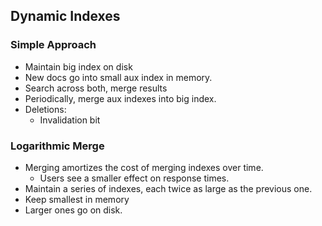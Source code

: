 ## Dynamic Indexes

### Simple Approach

* Maintain big index on disk
* New docs go into small aux index in memory.
* Search across both, merge results
* Periodically, merge aux indexes into big index.
* Deletions:
  * Invalidation bit

### Logarithmic Merge

* Merging amortizes the cost of merging indexes over time.
  * Users see a smaller effect on response times.
* Maintain a series of indexes, each twice as large as the previous one.
* Keep smallest in memory
* Larger ones go on disk.
